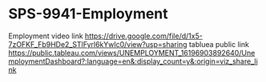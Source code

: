 # SPS-9941-Employment
Employment
video link https://drive.google.com/file/d/1x5-7zOFKF_Fb9HDe2_STlFyrl6kYwlc0/view?usp=sharing
tabluea public link https://public.tableau.com/views/UNEMPLOYMENT_16196903892640/UnemploymentDashboard?:language=en&:display_count=y&:origin=viz_share_link
